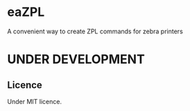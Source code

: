# eaZPL

A convenient way to create ZPL commands for zebra printers

# UNDER DEVELOPMENT

## Licence

Under MIT licence.
